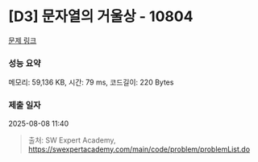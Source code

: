 # [D3] 문자열의 거울상 - 10804 

[문제 링크](https://swexpertacademy.com/main/code/problem/problemDetail.do?contestProbId=AXTC0x16D8EDFASe) 

### 성능 요약

메모리: 59,136 KB, 시간: 79 ms, 코드길이: 220 Bytes

### 제출 일자

2025-08-08 11:40



> 출처: SW Expert Academy, https://swexpertacademy.com/main/code/problem/problemList.do